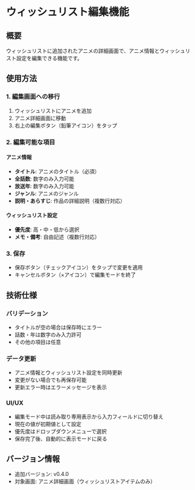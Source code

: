 # ウィッシュリスト編集機能

## 概要
ウィッシュリストに追加されたアニメの詳細画面で、アニメ情報とウィッシュリスト設定を編集できる機能です。

## 使用方法

### 1. 編集画面への移行
1. ウィッシュリストにアニメを追加
2. アニメ詳細画面に移動
3. 右上の編集ボタン（鉛筆アイコン）をタップ

### 2. 編集可能な項目

#### アニメ情報
- **タイトル**: アニメのタイトル（必須）
- **全話数**: 数字のみ入力可能
- **放送年**: 数字のみ入力可能
- **ジャンル**: アニメのジャンル
- **説明・あらすじ**: 作品の詳細説明（複数行対応）

#### ウィッシュリスト設定
- **優先度**: 高・中・低から選択
- **メモ・備考**: 自由記述（複数行対応）

### 3. 保存
- 保存ボタン（チェックアイコン）をタップで変更を適用
- キャンセルボタン（×アイコン）で編集モードを終了

## 技術仕様

### バリデーション
- タイトルが空の場合は保存時にエラー
- 話数・年は数字のみ入力許可
- その他の項目は任意

### データ更新
- アニメ情報とウィッシュリスト設定を同時更新
- 変更がない場合でも再保存可能
- 更新エラー時はエラーメッセージを表示

### UI/UX
- 編集モード中は読み取り専用表示から入力フィールドに切り替え
- 現在の値が初期値として設定
- 優先度はドロップダウンメニューで選択
- 保存完了後、自動的に表示モードに戻る

## バージョン情報
- 追加バージョン: v0.4.0
- 対象画面: アニメ詳細画面（ウィッシュリストアイテムのみ）
